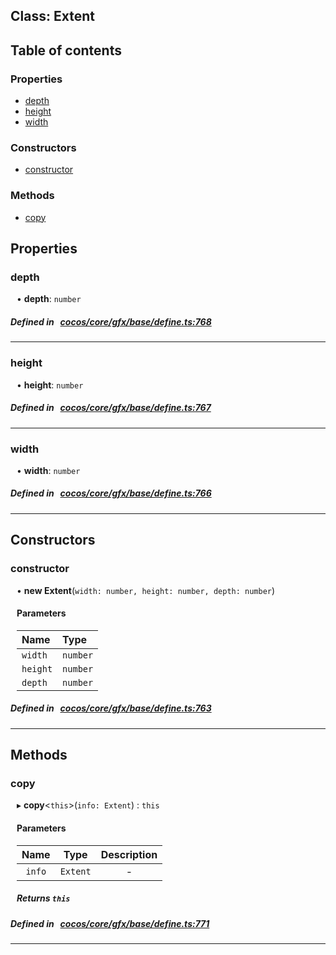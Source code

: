 
## Class: Extent





<div class="table-of-content">
<h2>Table of contents</h2>


### Properties

- [ depth](#depth)
- [ height](#height)
- [ width](#width)

### Constructors

- [ constructor](#constructor)

### Methods

- [ copy](#copy)
</div>

## Properties


### depth
<div style="margin-left: 10px;">




•  **depth**:
`number` 
</div>

##### Defined in &nbsp;   [cocos/core/gfx/base/define.ts:768](https://github.com/cocos-creator/engine/blob/c7bf6b8a9/cocos/core/gfx/base/define.ts#L768)&nbsp;


___


### height
<div style="margin-left: 10px;">




•  **height**:
`number` 
</div>

##### Defined in &nbsp;   [cocos/core/gfx/base/define.ts:767](https://github.com/cocos-creator/engine/blob/c7bf6b8a9/cocos/core/gfx/base/define.ts#L767)&nbsp;


___


### width
<div style="margin-left: 10px;">




•  **width**:
`number` 
</div>

##### Defined in &nbsp;   [cocos/core/gfx/base/define.ts:766](https://github.com/cocos-creator/engine/blob/c7bf6b8a9/cocos/core/gfx/base/define.ts#L766)&nbsp;


___

<!---->
## Constructors


### constructor
<div style="margin-left: 10px;">

• **new Extent**(`width: number, height: number, depth: number`)

#### Parameters

| Name | Type |
| :------ | :------ |
| `width` | `number` |
| `height` | `number` |
| `depth` | `number` |
</div>

##### Defined in &nbsp;   [cocos/core/gfx/base/define.ts:763](https://github.com/cocos-creator/engine/blob/c7bf6b8a9/cocos/core/gfx/base/define.ts#L763)&nbsp;


---

<!---->
## Methods

### copy

<div style="margin-left: 10px;">

▸   **copy**<`this`\>(`info: Extent`) : `this`



#### Parameters

| Name | Type | Description |
| :------: | :------: | :------: |
| `info` | `Extent` | - |


##### Returns `this`
</div>

##### Defined in &nbsp;   [cocos/core/gfx/base/define.ts:771](https://github.com/cocos-creator/engine/blob/c7bf6b8a9/cocos/core/gfx/base/define.ts#L771)&nbsp;
___
<!---->



